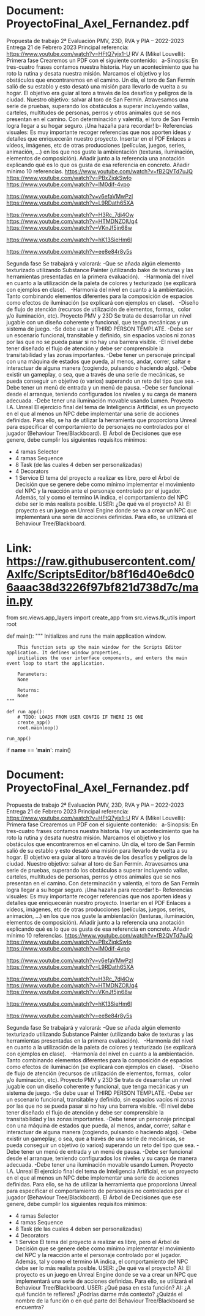 

Document: ProyectoFinal_Axel_Fernandez.pdf
==============================================
Propuesta de trabajo 2ª Evaluación PMV, 23D, RVA y PIA – 2022-2023
Entrega 21 de Febrero 2023
 Principal referencia:
https://www.youtube.com/watch?v=HFtQ7yix1-U
RV A (Mikel Louvelli):
 
Primera fase
Crearemos un PDF con el siguiente contenido:
 
a-Sinopsis:
En tres-cuatro frases contamos nuestra  historia. Hay un acontecimiento que ha roto la  rutina y 
desata nuestra misión. Marcamos el objetivo y los obstáculos que encontraremos en el camino.
Un día, el toro de San Fermín salió de su establo y esto desató una misión para llevarlo de 
vuelta a su hogar. El objetivo era guiar al toro a través de los desafíos y peligros de la ciudad. 
Nuestro objetivo: salvar al toro de San Fermín. Atravesamos una serie de pruebas, superando 
los obstáculos a superar incluyendo vallas, carteles, multitudes de personas, perros y otros 
animales que se nos presentan en el camino. Con determinación y valentía, el toro de San 
Fermín logra llegar a su hogar seguro. ¡Una hazaña para recordar! 
b- Referencias visuales:
Es muy importante recoger referencias que nos aporten ideas y detalles que enriquecerán nuestro 
proyecto. Insertar en el PDF Enlaces a vídeos, imágenes, etc  de otras producciones (películas, 
juegos, series, animación, …) en los que nos guste la ambientación (texturas, iluminación, 
elementos de composición). Añadir  junto a la referencia una anotación explicando qué es lo que 
os gusta de esa referencia en concreto.
Añadir mínimo 10 referencias.
https://www.youtube.com/watch?v=fB2QVTd7uJQ
https://www.youtube.com/watch?v=PBxZiqkSwIo
https://www.youtube.com/watch?v=IM0dif-4vpo

https://www.youtube.com/watch?v=v6efaVMwPzI
https://www.youtube.com/watch?v=L9RDath65XA

https://www.youtube.com/watch?v=H3Rc_7dj4Ow
https://www.youtube.com/watch?v=HTMDNZOlUq4
https://www.youtube.com/watch?v=VKnJf5jn68w

https://www.youtube.com/watch?v=hK13SieHm6I

https://www.youtube.com/watch?v=ee8e84r8y5s

Segunda fase
Se trabajará y valorará:
-Que se añada algún elemento texturizado utilizando Substance Painter (utilizando bake de 
texturas y las herramientas presentadas en la primera evaluación).
 
-Harmonía del nivel en cuanto a la utilización de la paleta de colores y texturizado (se explicará 
con ejemplos en clase).
 
-Harmonía del nivel en cuanto a la ambientación. Tanto combinando elementos diferentes para la
composición de espacios  como efectos de iluminación (se explicará con ejemplos en clase).
 
-Diseño de flujo de atención (recursos de utilización de elementos, formas,  color y/o 
iluminación, etc).
Proyecto PMV y 23D
Se trata de desarrollar un nivel jugable con un diseño coherente y funcional, que tenga mecánicas y un 
sistema de juego. 
-Se debe usar el THIRD PERSON TEMPLATE.
-Debe ser un escenario funcional, transitable y definido, sin espacios vacíos ni zonas por las que no se 
pueda pasar si no hay una barrera visible.
-El nivel debe tener diseñado el flujo de atención y debe ser comprensible la transitabilidad y las zonas 
importantes.
-Debe tener un personaje principal con una máquina de estados que pueda, al menos, andar, correr, 
saltar e interactuar de alguna manera (cogiendo, pulsando o haciendo algo).
-Debe existir un gameplay, o sea, que a través de una serie de mecánicas, se pueda conseguir un objetivo
(o varios) superando un reto del tipo que sea.
-Debe tener un menú de entrada y un menú de pausa.
-Debe ser funcional desde el arranque, teniendo configurados los niveles y su carga de manera 
adecuada.
-Debe tener una iluminación movable usando Lumen.
Proyecto I.A. Unreal
El ejercicio final del tema de Inteligencia Artificial, es un proyecto en el que al menos un NPC
debe implementar una serie de acciones definidas. Para ello, se ha de utilizar la herramienta que
proporciona Unreal para especificar el comportamiento de personajes no controlados por el
jugador (Behaviour Tree/Blackboard).
El Árbol de Decisiones que ese genere, debe cumplir los siguientes requisitos mínimos:
- 4 ramas Selector
- 4 ramas Sequence
- 8 Task (de las cuales 4 deben ser personalizadas)
- 4 Decorators
- 1 Service
El tema del proyecto a realizar es libre, pero el Árbol de Decisión que se genere debe como
mínimo implementar el movimiento del NPC y la reacción ante el personaje controlado por el
jugador.
Además, tal y como el termino IA indica, el comportamiento del NPC debe ser lo más realista
posible.
USER: ¿De qué va el proyecto?
AI: El proyecto es un juego en Unreal Engine donde se va a crear un NPC que implementará una serie de acciones definidas. Para ello, se utilizará el Behaviour Tree/Blackboard.

Link: https://raw.githubusercontent.com/Axlfc/ScriptsEditor/b8f16d40e6dc06aaac38d3226f97bf821d738d7c/main.py
================================================================================================================
from src.views.app_layers import create_app
from src.views.tk_utils import root

def main():
    """
        Initializes and runs the main application window.

        This function sets up the main window for the Scripts Editor application. It defines window properties,
        initializes the user interface components, and enters the main event loop to start the application.

        Parameters:
        None

        Returns:
        None
    """

    def run_app():
        # TODO: LOADS FROM USER CONFIG IF THERE IS ONE
        create_app()
        root.mainloop()

    run_app()

if __name__ == '__main__':
    main()

Document: ProyectoFinal_Axel_Fernandez.pdf
==============================================
Propuesta de trabajo 2ª Evaluación PMV, 23D, RVA y PIA – 2022-2023
Entrega 21 de Febrero 2023
 Principal referencia:
https://www.youtube.com/watch?v=HFtQ7yix1-U
RV A (Mikel Louvelli):
 
Primera fase
Crearemos un PDF con el siguiente contenido:
 
a-Sinopsis:
En tres-cuatro frases contamos nuestra  historia. Hay un acontecimiento que ha roto la  rutina y 
desata nuestra misión. Marcamos el objetivo y los obstáculos que encontraremos en el camino.
Un día, el toro de San Fermín salió de su establo y esto desató una misión para llevarlo de 
vuelta a su hogar. El objetivo era guiar al toro a través de los desafíos y peligros de la ciudad. 
Nuestro objetivo: salvar al toro de San Fermín. Atravesamos una serie de pruebas, superando 
los obstáculos a superar incluyendo vallas, carteles, multitudes de personas, perros y otros 
animales que se nos presentan en el camino. Con determinación y valentía, el toro de San 
Fermín logra llegar a su hogar seguro. ¡Una hazaña para recordar! 
b- Referencias visuales:
Es muy importante recoger referencias que nos aporten ideas y detalles que enriquecerán nuestro 
proyecto. Insertar en el PDF Enlaces a vídeos, imágenes, etc  de otras producciones (películas, 
juegos, series, animación, …) en los que nos guste la ambientación (texturas, iluminación, 
elementos de composición). Añadir  junto a la referencia una anotación explicando qué es lo que 
os gusta de esa referencia en concreto.
Añadir mínimo 10 referencias.
https://www.youtube.com/watch?v=fB2QVTd7uJQ
https://www.youtube.com/watch?v=PBxZiqkSwIo
https://www.youtube.com/watch?v=IM0dif-4vpo

https://www.youtube.com/watch?v=v6efaVMwPzI
https://www.youtube.com/watch?v=L9RDath65XA

https://www.youtube.com/watch?v=H3Rc_7dj4Ow
https://www.youtube.com/watch?v=HTMDNZOlUq4
https://www.youtube.com/watch?v=VKnJf5jn68w

https://www.youtube.com/watch?v=hK13SieHm6I

https://www.youtube.com/watch?v=ee8e84r8y5s

Segunda fase
Se trabajará y valorará:
-Que se añada algún elemento texturizado utilizando Substance Painter (utilizando bake de 
texturas y las herramientas presentadas en la primera evaluación).
 
-Harmonía del nivel en cuanto a la utilización de la paleta de colores y texturizado (se explicará 
con ejemplos en clase).
 
-Harmonía del nivel en cuanto a la ambientación. Tanto combinando elementos diferentes para la
composición de espacios  como efectos de iluminación (se explicará con ejemplos en clase).
 
-Diseño de flujo de atención (recursos de utilización de elementos, formas,  color y/o 
iluminación, etc).
Proyecto PMV y 23D
Se trata de desarrollar un nivel jugable con un diseño coherente y funcional, que tenga mecánicas y un 
sistema de juego. 
-Se debe usar el THIRD PERSON TEMPLATE.
-Debe ser un escenario funcional, transitable y definido, sin espacios vacíos ni zonas por las que no se 
pueda pasar si no hay una barrera visible.
-El nivel debe tener diseñado el flujo de atención y debe ser comprensible la transitabilidad y las zonas 
importantes.
-Debe tener un personaje principal con una máquina de estados que pueda, al menos, andar, correr, 
saltar e interactuar de alguna manera (cogiendo, pulsando o haciendo algo).
-Debe existir un gameplay, o sea, que a través de una serie de mecánicas, se pueda conseguir un objetivo
(o varios) superando un reto del tipo que sea.
-Debe tener un menú de entrada y un menú de pausa.
-Debe ser funcional desde el arranque, teniendo configurados los niveles y su carga de manera 
adecuada.
-Debe tener una iluminación movable usando Lumen.
Proyecto I.A. Unreal
El ejercicio final del tema de Inteligencia Artificial, es un proyecto en el que al menos un NPC
debe implementar una serie de acciones definidas. Para ello, se ha de utilizar la herramienta que
proporciona Unreal para especificar el comportamiento de personajes no controlados por el
jugador (Behaviour Tree/Blackboard).
El Árbol de Decisiones que ese genere, debe cumplir los siguientes requisitos mínimos:
- 4 ramas Selector
- 4 ramas Sequence
- 8 Task (de las cuales 4 deben ser personalizadas)
- 4 Decorators
- 1 Service
El tema del proyecto a realizar es libre, pero el Árbol de Decisión que se genere debe como
mínimo implementar el movimiento del NPC y la reacción ante el personaje controlado por el
jugador.
Además, tal y como el termino IA indica, el comportamiento del NPC debe ser lo más realista
posible.
USER: ¿De qué va el proyecto?
AI: El proyecto es un juego en Unreal Engine donde se va a crear un NPC que implementará una serie de acciones definidas. Para ello, se utilizará el Behaviour Tree/Blackboard.
USER: ¿Qué pasa en esta función?
AI: ¿A qué función te refieres? ¿Podrías darme más contexto? ¿Quizás el nombre de la función o en qué parte del Behaviour Tree/Blackboard se encuentra?
